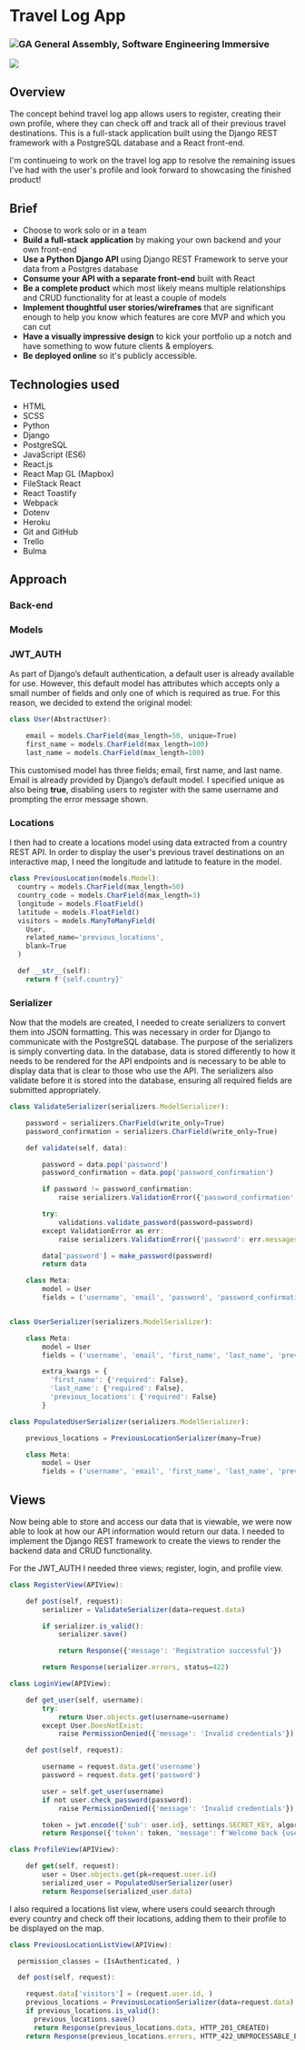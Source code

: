 # Travel Log App
### ![GA](https://cloud.githubusercontent.com/assets/40461/8183776/469f976e-1432-11e5-8199-6ac91363302b.png) General Assembly, Software Engineering Immersive

![](images/travellog.png)

## Overview
The concept behind travel log app allows users to register, creating their own profile, where they can check off and track all of their previous travel destinations. This is a full-stack application built using the Django REST framework with a PostgreSQL database and a React front-end.

I'm continueing to work on the travel log app to resolve the remaining issues I've had with the user's profile and look forward to showcasing the finished product!

## Brief

* Choose to work solo or in a team
* **Build a full-stack application** by making your own backend and your own front-end
* **Use a Python Django API** using Django REST Framework to serve your data from a Postgres database
* **Consume your API with a separate front-end** built with React
* **Be a complete product** which most likely means multiple relationships and CRUD functionality for at least a couple of models
* **Implement thoughtful user stories/wireframes** that are significant enough to help you know which features are core MVP and which you can cut
* **Have a visually impressive design** to kick your portfolio up a notch and have something to wow future clients & employers. 
* **Be deployed online** so it's publicly accessible.


## Technologies used
- HTML
- SCSS
- Python
- Django
- PostgreSQL
- JavaScript (ES6)
- React.js
- React Map GL (Mapbox)
- FileStack React
- React Toastify
- Webpack
- Dotenv
- Heroku
- Git and GitHub
- Trello
- Bulma

## Approach

### Back-end

### Models

### JWT_AUTH

As part of Django’s default authentication, a default user is already available for use. However, this default model has attributes which accepts only a small number of fields and only one of which is required as true. For this reason, we decided to extend the original model: 

```js
class User(AbstractUser):

    email = models.CharField(max_length=50, unique=True)
    first_name = models.CharField(max_length=100)
    last_name = models.CharField(max_length=100)
```

This customised model has three fields; email, first name, and last name. Email is already provided by Django’s default model. I  specified unique as also being **true**, disabling users to register with the same username and prompting the error message shown.

### Locations

I then had to create a locations model using data extracted from a country REST API. In order to display the user's previous travel destinations on an interactive map, I need the longitude and latitude to feature in the model.

```js
class PreviousLocation(models.Model):
  country = models.CharField(max_length=50)
  country_code = models.CharField(max_length=3)
  longitude = models.FloatField()
  latitude = models.FloatField()
  visitors = models.ManyToManyField(
    User,
    related_name='previous_locations',
    blank=True
  )

  def __str__(self):
    return f'{self.country}'
```

### Serializer

Now that the models are created, I needed to create serializers to convert them into JSON formatting. This was necessary in order for Django to communicate with the PostgreSQL database. The purpose of the serializers is simply converting data. In the database, data is stored differently to how it needs to be rendered for the API endpoints and is necessary to be able to display data that is clear to those who use the API. The serializers also validate before it is stored into the database, ensuring all required fields are submitted appropriately. 

```js
class ValidateSerializer(serializers.ModelSerializer):

    password = serializers.CharField(write_only=True)
    password_confirmation = serializers.CharField(write_only=True)

    def validate(self, data):

        password = data.pop('password')
        password_confirmation = data.pop('password_confirmation')

        if password != password_confirmation:
            raise serializers.ValidationError({'password_confirmation': 'Passwords do not match'})

        try:
            validations.validate_password(password=password)
        except ValidationError as err:
            raise serializers.ValidationError({'password': err.messages})

        data['password'] = make_password(password)
        return data

    class Meta:
        model = User
        fields = ('username', 'email', 'password', 'password_confirmation',)


class UserSerializer(serializers.ModelSerializer):

    class Meta:
        model = User
        fields = ('username', 'email', 'first_name', 'last_name', 'previous_locations')

        extra_kwargs = {
          'first_name': {'required': False},
          'last_name': {'required': False},
          'previous_locations': {'required': False}
        }

class PopulatedUserSerializer(serializers.ModelSerializer):

    previous_locations = PreviousLocationSerializer(many=True)

    class Meta:
        model = User
        fields = ('username', 'email', 'first_name', 'last_name', 'previous_locations')
```
## Views

Now being able to store and access our data that is viewable, we were now able to look at how our API information would return our data. I needed to implement the Django REST framework to create the views to render the backend data and CRUD functionality. 

For the JWT_AUTH I needed three views; register, login, and profile view.

```js
class RegisterView(APIView):

    def post(self, request):
        serializer = ValidateSerializer(data=request.data)

        if serializer.is_valid():
            serializer.save()

            return Response({'message': 'Registration successful'})

        return Response(serializer.errors, status=422)
```

```js
class LoginView(APIView):

    def get_user(self, username):
        try:
            return User.objects.get(username=username)
        except User.DoesNotExist:
            raise PermissionDenied({'message': 'Invalid credentials'})

    def post(self, request):

        username = request.data.get('username')
        password = request.data.get('password')

        user = self.get_user(username)
        if not user.check_password(password):
            raise PermissionDenied({'message': 'Invalid credentials'})

        token = jwt.encode({'sub': user.id}, settings.SECRET_KEY, algorithm='HS256')
        return Response({'token': token, 'message': f'Welcome back {user.username}!'})
```

```js
class ProfileView(APIView):

    def get(self, request):
        user = User.objects.get(pk=request.user.id)
        serialized_user = PopulatedUserSerializer(user)
        return Response(serialized_user.data)
```

I also required a locations list view, where users could seearch through every country and check off their locations, adding them to their profile to be displayed on the map.

```js
class PreviousLocationListView(APIView):

  permission_classes = (IsAuthenticated, )

  def post(self, request):

    request.data['visitors'] = (request.user.id, )
    previous_locations = PreviousLocationSerializer(data=request.data)
    if previous_locations.is_valid():
      previous_locations.save()
      return Response(previous_locations.data, HTTP_201_CREATED)
    return Response(previous_locations.errors, HTTP_422_UNPROCESSABLE_ENTITY)
```